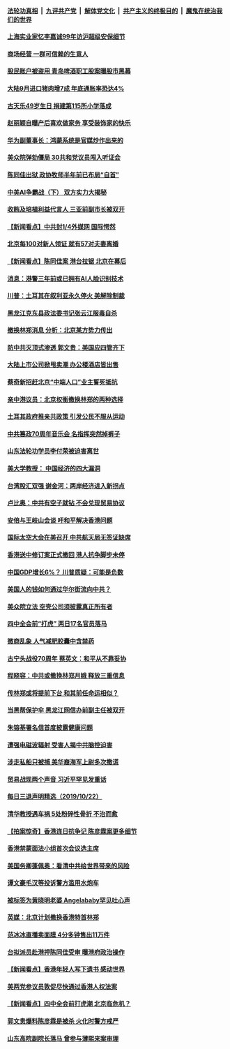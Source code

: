 ####  [法轮功真相](../../../../basic/blob/master/README.md?t=10240113) &nbsp;|&nbsp; [九评共产党](../../../../9ping.md/blob/master/README.md?t=10240113) &nbsp;|&nbsp; [解体党文化](../../../../jtdwh.md/blob/master/README.md?t=10240113)  &nbsp;|&nbsp; [共产主义的终极目的](../../../../gczydzjmd.md/blob/master/README.md?t=10240113) &nbsp;|&nbsp; [魔鬼在统治我们的世界](../../../../mgztzwmdsj.md/blob/master/README.md?t=10240113) 

#### [上海实业家忆李嘉诚99年访沪超级安保细节](../pages/nsc413/n11608002.md?t=10240113) 

#### [商场经营 一群可信赖的生意人](../pages/nsc413/n11582447.md?t=10240113) 

#### [股民账户被盗用 青岛啤酒职工股案曝股市黑幕](../pages/nsc413/n11605855.md?t=10240113) 

#### [大陆9月进口猪肉增7成 年底通胀率恐达4%](../pages/nsc413/n11608010.md?t=10240113) 

#### [古天乐49岁生日 捐建第115所小学落成](../pages/nsc413/n11607703.md?t=10240113) 

#### [赵丽颖自曝产后喜欢做家务 享受装饰家的快乐](../pages/nsc413/n11607896.md?t=10240113) 

#### [华为副董事长：鸿蒙系统是官媒炒作出来的](../pages/nsc413/n11607886.md?t=10240113) 

#### [美众院弹劾僵局 30共和党议员闯入听证会](../pages/nsc413/n11607746.md?t=10240113) 

#### [陈同佳出狱 政协牧师半年前已布局“自首”](../pages/nsc413/n11607928.md?t=10240113) 

#### [中美AI争霸战（下） 双方实力大揭秘](../pages/nsc413/n11596204.md?t=10240113) 

#### [收贿及培植利益代言人 三亚前副市长被双开](../pages/nsc413/n11607861.md?t=10240113) 

#### [【新闻看点】中共封1/4外媒网 国际愕然](../pages/nsc413/n11607690.md?t=10240113) 

#### [北京每100对新人领证 就有57对夫妻离婚](../pages/nsc413/n11607895.md?t=10240113) 

#### [【新闻看点】陈同佳案 港台拉锯 北京在幕后](../pages/nsc413/n11607481.md?t=10240113) 

#### [消息：港警三年前或已拥有AI人脸识别技术](../pages/nsc413/n11607739.md?t=10240113) 

#### [川普：土耳其在叙利亚永久停火 美解除制裁](../pages/nsc413/n11607416.md?t=10240113) 

#### [黑龙江克东县政法委书记张云江服毒自杀](../pages/nsc413/n11607520.md?t=10240113) 

#### [撤换林郑消息 分析：北京某方势力传出](../pages/nsc413/n11607718.md?t=10240113) 

#### [防中共灭顶式渗透 郭文贵：美国应四管齐下](../pages/nsc413/n11607221.md?t=10240113) 

#### [大陆上市公司掀甩卖潮 办公楼酒店皆出售](../pages/nsc413/n11607498.md?t=10240113) 

#### [蔡奇新招赶北京“中端人口”业主誓死抵抗](../pages/nsc413/n11607577.md?t=10240113) 

#### [亲中港议员：北京权衡撤换林郑的两种选择](../pages/nsc413/n11607466.md?t=10240113) 

#### [土耳其政府推亲共政策 引发公民不服从运动](../pages/nsc413/n11607259.md?t=10240113) 

#### [中共篡政70周年音乐会 名指挥突然掉裤子](../pages/nsc413/n11607434.md?t=10240113) 

#### [山东法轮功学员李付荣被迫害离世](../pages/nsc413/n11606884.md?t=10240113) 

#### [美大学教授： 中国经济的四大漏洞](../pages/nsc413/n11605366.md?t=10240113) 

#### [台湾股汇双强 谢金河：两岸经济进入新拐点](../pages/nsc413/n11607071.md?t=10240113) 

#### [卢比奥：中共有空子就钻 不会兑现贸易协议](../pages/nsc413/n11607317.md?t=10240113) 

#### [安倍与王岐山会谈 吁和平解决香港问题](../pages/nsc413/n11606909.md?t=10240113) 


#### [国际太空大会在美召开 中共航天局无签证缺席](../pages/nsc413/n11606975.md?t=10240113) 

#### [香港送中修订案正式撤回 港人抗争脚步未停](../pages/nsc413/n11606683.md?t=10240113) 

#### [中国GDP增长6%？ 川普质疑：可能是负数](../pages/nsc413/n11606807.md?t=10240113) 

#### [美国人的钱如何通过华尔街流向中共？](../pages/nsc413/n11606723.md?t=10240113) 

#### [美众院立法 空壳公司须披露真正所有者](../pages/nsc413/n11606647.md?t=10240113) 

#### [四中全会前“打虎” 两日17名官员落马](../pages/nsc413/n11606374.md?t=10240113) 

#### [微商乱象 人气减肥胶囊中含禁药](../pages/nsc413/n11606156.md?t=10240113) 

#### [古宁头战役70周年 蔡英文：和平从不靠妥协](../pages/nsc413/n11606286.md?t=10240113) 

#### [程晓容：中共或撤换林郑月娥 释放三重信息](../pages/nsc413/n11606557.md?t=10240113) 

#### [传林郑或将提前下台 和其前任命运相似？](../pages/nsc413/n11605839.md?t=10240113) 

#### [当黑帮保护伞 黑龙江网信办前副主任被双开](../pages/nsc413/n11606406.md?t=10240113) 

#### [朱镕基署名信首度披露健康问题](../pages/nsc413/n11606318.md?t=10240113) 

#### [遭强电磁波辐射 受害人揭中共脑控迫害](../pages/nsc413/n11606068.md?t=10240113) 

#### [涉走私船只被捕 美华裔海军上尉多次撒谎](../pages/nsc413/n11606079.md?t=10240113) 

#### [贸易战现两个声音 习近平罕见发重话](../pages/nsc413/n11601361.md?t=10240113) 

#### [每日三退声明精选（2019/10/22）](../pages/nsc413/n11606126.md?t=10240113) 

#### [清华教授遇车祸 5处粉碎性骨折 不治而愈](../pages/nsc413/n11605495.md?t=10240113) 

#### [【拍案惊奇】香港连日抗争记 陈彦霖案更多细节](../pages/nsc413/n11605846.md?t=10240113) 

#### [香港禁蒙面法小组首次会议选主席](../pages/nsc413/n11605949.md?t=10240113) 

#### [美国务卿蓬佩奥：看清中共给世界带来的风险](../pages/nsc413/n11605908.md?t=10240113) 

#### [谭文豪毛汉等投诉警方滥用水炮车](../pages/nsc413/n11605918.md?t=10240113) 

#### [被标签为黄晓明老婆 Angelababy罕见吐心声](../pages/nsc413/n11605693.md?t=10240113) 

#### [英媒：北京计划撤换香港特首林郑](../pages/nsc413/n11605738.md?t=10240113) 

#### [范冰冰直播卖面膜 4分多钟售出11万件](../pages/nsc413/n11605514.md?t=10240113) 

#### [台拟派员赴港押陈同佳受审 曝港府政治操作](../pages/nsc413/n11605651.md?t=10240113) 

#### [【新闻看点】香港年轻人写下遗书 感动世界](../pages/nsc413/n11605474.md?t=10240113) 

#### [美两党参议员敦促尽快通过香港人权法案](../pages/nsc413/n11605588.md?t=10240113) 

#### [【新闻看点】四中全会前打虎潮 北京临危机？](../pages/nsc413/n11605315.md?t=10240113) 

#### [郭文贵爆料陈彦霖是被杀 火化时警方戒严](../pages/nsc413/n11605499.md?t=10240113) 

#### [山东高院副院长落马 曾参与薄熙来案审理](../pages/nsc413/n11605319.md?t=10240113) 

